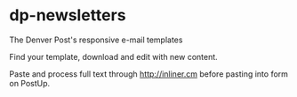 dp-newsletters
==============

The Denver Post's responsive e-mail templates

Find your template, download and edit with new content.

Paste and process full text through <http://inliner.cm> before pasting into form on PostUp.